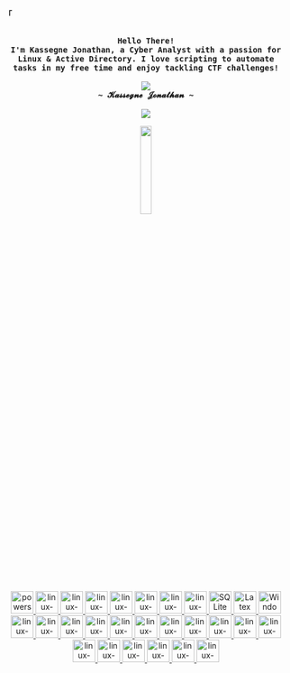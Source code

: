 <p align="left"><strong><samp>「</samp></strong></p>
    <p align="center">
      <samp><br>
            <b>
            Hello There!
        <br>
            I'm Kassegne Jonathan, a Cyber Analyst  with a passion for Linux & Active Directory.
                I love scripting to automate tasks in my free time and enjoy tackling CTF challenges!
            </b>
        <br>
        <br>
          <image src="https://readme-typing-svg.herokuapp.com?font=Iosevka&size=24&color=BC83E3&center=true&width=410&height=45&lines=Explore,+exploit,+evolve.">
        <br>
            <b>
            ~ 𝓚𝓪𝓼𝓼𝓮𝓰𝓷𝓮 𝓙𝓸𝓷𝓪𝓽𝓱𝓪𝓷 ~
            </b>
        <br>
        <br>
          <image src="https://readme-typing-svg.herokuapp.com?font=Iosevka&size=16&color=1793D1&center=true&width=410&height=45&lines=I+use+kali+btw+<3">
      </samp>
    </p>
<p align="center"><a href="https://kali.org/">
    <img src="https://i.postimg.cc/FRT10RrC/Kali-Linux-Penetration-Testing-and-Ethical-Hacking-Linux-Distribution-removebg-preview.png" height="20%" width="20%">
</a></p>
        <br> 
<p align="center"> <a href="https://www.powershellgallery.com/" target="_blank">
    <img src="https://cdn.jsdelivr.net/gh/devicons/devicon@latest/icons/powershell/powershell-original.svg" alt="powershell" width="40" height="40"/>
</a>
<a href="https://www.linux.org/" target="_blank">
    <img src="https://cdn.jsdelivr.net/gh/devicons/devicon@latest/icons/debian/debian-plain-wordmark.svg" alt="linux-OS" width="40" height="40"/>
</a>
<a href="https://www.php.net/" target="_blank">
    <img src="https://cdn.jsdelivr.net/gh/devicons/devicon@latest/icons/php/php-original.svg" alt="linux-OS" width="40" height="40"/>
</a>
<a href="https://www.python.org/" target="_blank">
    <img src="https://cdn.jsdelivr.net/gh/devicons/devicon@latest/icons/python/python-original-wordmark.svg" alt="linux-OS" width="40" height="40"/>
</a>
<a href="https://neovim.io/" target="_blank">
    <img src="https://cdn.jsdelivr.net/gh/devicons/devicon@latest/icons/neovim/neovim-original-wordmark.svg" alt="linux-OS" width="40" height="40"/>
</a>
<a href="https://en.wikipedia.org/wiki/JavaScript" target="_blank">
    <img src="https://cdn.jsdelivr.net/gh/devicons/devicon@latest/icons/javascript/javascript-original.svg" alt="linux-OS" width="40" height="40"/>
</a>
<a href="https://www.oracle.com/" target="_blank">
    <img src="https://cdn.jsdelivr.net/gh/devicons/devicon@latest/icons/oracle/oracle-original.svg" alt="linux-OS" width="40" height="40"/>
</a>
<a href="https://git-scm.com/" target="_blank">
    <img src="https://cdn.jsdelivr.net/gh/devicons/devicon@latest/icons/git/git-plain-wordmark.svg" alt="linux-OS" width="40" height="40"/>
</a>
<a href="https://www.sqlite.org/" target="_blank">
    <img src="https://cdn.jsdelivr.net/gh/devicons/devicon@latest/icons/sqlite/sqlite-original-wordmark.svg" alt="SQLite" width="40" height="40"/>
</a>
<a href="https://www.latex-project.org/" target="_blank">
    <img src="https://cdn.jsdelivr.net/gh/devicons/devicon@latest/icons/latex/latex-original.svg" alt="Latex" width="40" height="40"/>
</a>
<a href="https://en.wikipedia.org/wiki/Microsoft_Windows" target="_blank">
    <img src="https://cdn.jsdelivr.net/gh/devicons/devicon@latest/icons/windows11/windows11-original.svg" alt="Windows" width="40" height="40"/>
</a>
<a href="https://nginx.com" target="_blank">
    <img src="https://cdn.jsdelivr.net/gh/devicons/devicon@latest/icons/nginx/nginx-original.svg" alt="linux-OS" width="40" height="40"/>
</a>
<a href="https://en.wikipedia.org/wiki/MS-DOS" target="_blank">
    <img src="https://cdn.jsdelivr.net/gh/devicons/devicon@latest/icons/msdos/msdos-original.svg" alt="linux-OS" width="40" height="40"/>
</a>
<a href="https://httpd.apache.org/" target="_blank">
    <img src="https://cdn.jsdelivr.net/gh/devicons/devicon@latest/icons/apache/apache-original-wordmark.svg" alt="linux-OS" width="40" height="40"/>
</a>
<a href="https://cloudflare.com" target="_blank">
    <img src="https://cdn.jsdelivr.net/gh/devicons/devicon@latest/icons/cloudflare/cloudflare-original-wordmark.svg" alt="linux-OS" width="40" height="40"/>
</a>
<a href="https://www.markdownguide.org/" target="_blank">
    <img src="https://cdn.jsdelivr.net/gh/devicons/devicon@latest/icons/markdown/markdown-original.svg" alt="linux-OS" width="40" height="40"/>
</a>
<a href="https://www.putty.org/" target="_blank">
    <img src="https://cdn.jsdelivr.net/gh/devicons/devicon@latest/icons/putty/putty-original.svg" alt="linux-OS" width="40" height="40"/>
</a>
<a href="https://www.jetbrains.com/pycharm/?var=1" target="_blank">
    <img src="https://cdn.jsdelivr.net/gh/devicons/devicon@latest/icons/pycharm/pycharm-original.svg" alt="linux-OS" width="40" height="40"/>
</a>
<a href="https://stackoverflow.com/" target="_blank">
    <img src="https://cdn.jsdelivr.net/gh/devicons/devicon@latest/icons/stackoverflow/stackoverflow-original-wordmark.svg" alt="linux-OS" width="40" height="40"/>
</a>
<a href="https://www.w3schools.com/xml/xml_whatis.asp" target="_blank">
    <img src="https://cdn.jsdelivr.net/gh/devicons/devicon@latest/icons/xml/xml-original.svg" alt="linux-OS" width="40" height="40"/>
</a>
<a href="https://portswigger.net/burp" target="_blank">
    <img src="https://i.postimg.cc/HLDqv8VY/images-removebg-preview-1.png" alt="linux-OS" width="40" height="40"/>
</a>
<a href="https://www.metasploit.com/" target="_blank">
    <img src="https://i.postimg.cc/Ssw1RwCy/download-removebg-preview.png" alt="linux-OS" width="40" height="40"/>
</a>
<a href="https://bloodhound.readthedocs.io/en/latest/" target="_blank">
    <img src="https://i.postimg.cc/5yS5JGmK/1-E0-I-QO-1-U8y-ROC6-Fb-Uy-HGA-removebg-preview.png" alt="linux-OS" width="40" height="40"/>
</a>
<a href="https://www.snort.org/" target="_blank">
    <img src="https://i.postimg.cc/RhW3sDDn/download-removebg-preview-1.png" alt="linux-OS" width="40" height="40"/>
</a>
<a href="https://www.wireshark.org/" target="_blank">
    <img src="https://i.postimg.cc/V6p7H3kx/wireshark-104082-removebg-preview.png" alt="linux-OS" width="40" height="40"/>
</a>
<a href="https://wazuh.com/" target="_blank">
    <img src="https://i.postimg.cc/y8G7nNzn/images-removebg-preview-2.png" alt="linux-OS" width="40" height="40"/>
</a>
<a href="https://www.pfsense.org/" target="_blank">
    <img src="https://i.postimg.cc/HnTJHLnX/download-removebg-preview-2.png" alt="linux-OS" width="40" height="40"/>
</a>
<a href="https://ghost.org/" target="_blank">
    <img src="https://i.postimg.cc/FKZ58FM2/images-removebg-preview-3.png" alt="linux-OS" width="40" height="40"/>
</a
